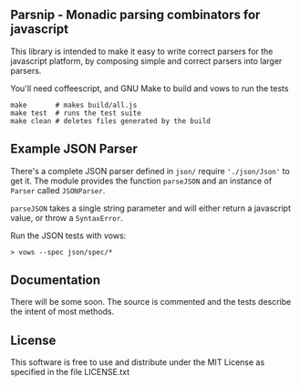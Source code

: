 Parsnip - Monadic parsing combinators for javascript
-------------------------------------------------

This library is intended to make it easy to write correct 
parsers for the javascript platform, by composing simple and
correct parsers into larger parsers.

You'll need coffeescript, and GNU Make to build and vows to
run the tests

    make       # makes build/all.js
    make test  # runs the test suite
    make clean # deletes files generated by the build

Example JSON Parser
-------------------

There's a complete JSON parser defined in `json/` require `'./json/Json'` to 
get it. The module provides the function `parseJSON` and an instance of 
`Parser` called `JSONParser`.

`parseJSON` takes a single string parameter and will either return a javascript 
value, or throw a `SyntaxError`.

Run the JSON tests with vows:

    > vows --spec json/spec/*


Documentation
-------------

There will be some soon. The source is commented and the tests describe the 
intent of most methods.


License
-------

This software is free to use and distribute under the MIT License as specified
in the file LICENSE.txt
